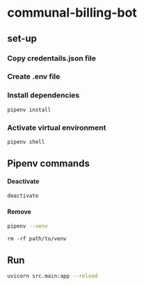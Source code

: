 # communal-billing-bot
 
## set-up
### Copy credentails.json file
### Create .env file
### Install dependencies
```sh
pipenv install
```
### Activate virtual environment
```sh
pipenv shell
```

## Pipenv commands

#### Deactivate
```bash
deactivate
```
#### Remove
```bash
pipenv --venv
``` 
```
rm -rf path/to/venv
```

## Run

```sh
uvicorn src.main:app --reload
```